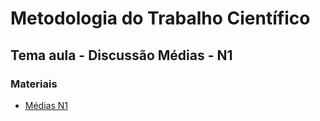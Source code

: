 # Metodologia do Trabalho Científico
## Tema aula - Discussão Médias - N1

### Materiais
- [Médias N1]()
